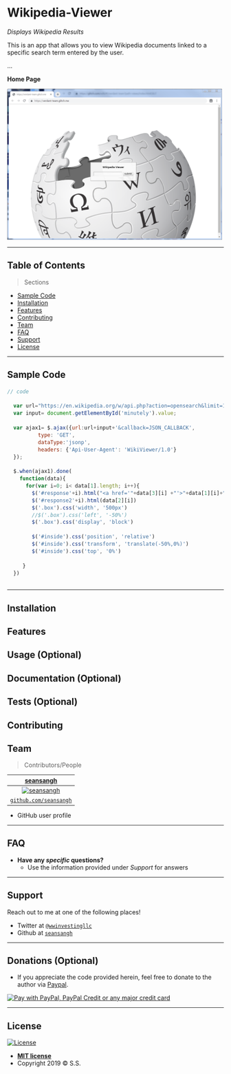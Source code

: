 # Wikipedia-Viewer

*Displays Wikipedia Results*

This is an app that allows you to view Wikipedia documents linked to a specific search term entered by the user.


...

**Home Page**

<img src="/WikipediaViewer.PNG" title="home page" alt="home page" width="500px">


---


## Table of Contents 

> Sections
- [Sample Code](#Sample_Code)
- [Installation](#installation)
- [Features](#features)
- [Contributing](#contributing)
- [Team](#team)
- [FAQ](#faq)
- [Support](#support)
- [License](#license)


---

## Sample Code

```javascript
// code

  var url="https://en.wikipedia.org/w/api.php?action=opensearch&limit=10&namespace=0&format=json&search=";
  var input= document.getElementById('minutely').value;
  
  var ajax1= $.ajax({url:url+input+'&callback=JSON_CALLBACK',
          type: 'GET',
          dataType:'jsonp',
          headers: {'Api-User-Agent': 'WikiViewer/1.0'}
  }); 
          
  $.when(ajax1).done(  
    function(data){
      for(var i=0; i< data[1].length; i++){
        $('#response'+i).html("<a href='"+data[3][i] +"'>"+data[1][i]+"</a>")
        $('#response2'+i).html(data[2][i])
        $('.box').css('width', '500px')
        //$('.box').css('left', '-50%')
        $('.box').css('display', 'block')
              
        $('#inside').css('position', 'relative')
        $('#inside').css('transform', 'translate(-50%,0%)')
        $('#inside').css('top', '0%')
              
     }
  })
  
```

---

## Installation

## Features
## Usage (Optional)
## Documentation (Optional)
## Tests (Optional)
## Contributing
## Team

> Contributors/People

| [**seansangh**](https://github.com/seansangh) |
| :---: |
| [![seansangh](https://avatars0.githubusercontent.com/u/45724640?v=3&s=200)](https://github.com/seansangh)    |
| [`github.com/seansangh`](https://github.com/seansangh) | 

-  GitHub user profile

---

## FAQ

- **Have any *specific* questions?**
    - Use the information provided under *Support* for answers

---

## Support

Reach out to me at one of the following places!

- Twitter at [`@wwinvestingllc`](https://twitter.com/wwinvestingllc?lang=en)
- Github at [`seansangh`](https://github.com/seansangh)

---

## Donations (Optional)

- If you appreciate the code provided herein, feel free to donate to the author via [Paypal](https://www.paypal.com/cgi-bin/webscr?cmd=_s-xclick&hosted_button_id=4VED5H2K8Z4TU&source=url).

[<img src="https://www.paypalobjects.com/webstatic/en_US/i/buttons/cc-badges-ppppcmcvdam.png" alt="Pay with PayPal, PayPal Credit or any major credit card" />](https://www.paypal.com/cgi-bin/webscr?cmd=_s-xclick&hosted_button_id=4VED5H2K8Z4TU&source=url)

---

## License

[![License](http://img.shields.io/:license-mit-blue.svg?style=flat-square)](http://badges.mit-license.org)

- **[MIT license](http://opensource.org/licenses/mit-license.php)**
- Copyright 2019 © <a>S.S.</a>
